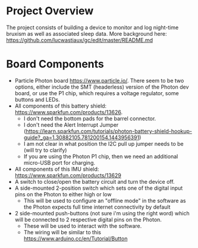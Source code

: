 Project Overview
================
The project consists of building a device to monitor and log night-time bruxism as well as associated sleep data. More background here: https://github.com/lucwastiaux/gc/edit/master/README.md

Board Components
================
* Particle Photon board https://www.particle.io/. There seem to be two options, either include the SMT (headerless) version of the Photon dev board, or use the P1 chip, which requires a voltage regulator, some buttons and LEDs. 
* All components of this battery shield: https://www.sparkfun.com/products/13626. 
  * I don't need the bottom pads for the barrel connector.
  * I don't need the Alert Interrupt Jumper (https://learn.sparkfun.com/tutorials/photon-battery-shield-hookup-guide?_ga=1.30882105.781200154.1443956391) 
  * I am not clear in what position the I2C pull up jumper needs to be (will try to clarify)
  * If you are using the Photon P1 chip, then we need an additional micro-USB port for charging.
* All components of this IMU shield: https://www.sparkfun.com/products/13629
* A switch to close/open the battery circuit and turn the device off.
* A side-mounted 2-position switch which sets one of the digital input pins on the Photon to either high or low
  * This will be used to configure an "offline mode" in the software as the Photon expects full time internet connectivity by default
* 2 side-mounted push-buttons (not sure i'm using the right word) which will be connected to 2 respective digital pins on the Photon.
  * These will be used to interact with the software.
  * The wiring will be similar to this https://www.arduino.cc/en/Tutorial/Button
